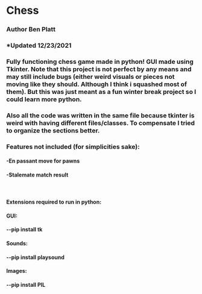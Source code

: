 # Chess
### Author Ben Platt
### *Updated 12/23/2021
### Fully functioning chess game made in python! GUI made using Tkinter. Note that this project is not perfect by any means and may still include bugs (either weird visuals or pieces not moving like they should. Although I think i squashed most of them). But this was just meant as a fun winter break project so I could learn more python.

### Also all the code was written in the same file because tkinter is weird with having different files/classes. To compensate I tried to organize the sections better.
### Features not included (for simplicities sake):
#### -En passant move for pawns
#### -Stalemate match result 


&emsp;
#### Extensions required to run in python:
#### GUI:
#### --pip install tk
#### Sounds:
#### --pip install playsound
#### Images:
#### --pip install PIL
